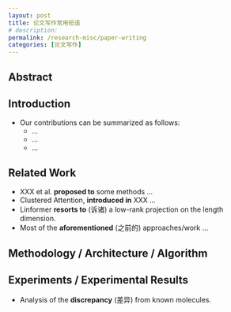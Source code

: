 ```yaml
---
layout: post
title: 论文写作常用短语
# description: 
permalink: /research-misc/paper-writing
categories: [论文写作]
---
```


## Abstract

## Introduction

- Our contributions can be summarized as follows:
  - ...
  - ...
  - ...

## Related Work

- XXX et al. **proposed to** some methods ...
- Clustered Attention, **introduced in** XXX ...
- Linformer **resorts to** (诉诸) a low-rank projection on the length dimension.
- Most of the **aforementioned** (之前的) approaches/work ...

## Methodology / Architecture / Algorithm

## Experiments / Experimental Results

- Analysis of the **discrepancy** (差异) from known molecules.
